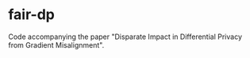 # fair-dp
Code accompanying the paper "Disparate Impact in Differential Privacy from Gradient Misalignment".
